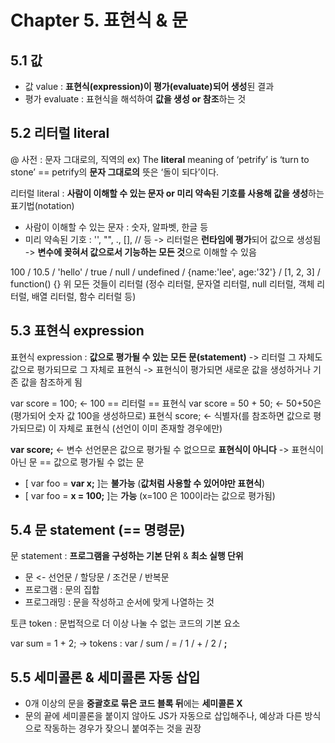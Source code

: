 # Chapter 5. 표현식 & 문



## 5.1 값


- 값 value : **표현식(expression)이 평가(evaluate)되어 생성**된 결과 
- 평가 evaluate : 표현식을 해석하여 **값을 생성 or 참조**하는 것



## 5.2 리터럴 literal

@ 사전 : 문자 그대로의, 직역의
ex) The **literal** meaning of ‘petrify’ is ‘turn to stone’ 
    == petrify의 **문자 그대로의** 뜻은 ‘돌이 되다’이다.


리터럴 literal : **사람이 이해할 수 있는 문자 or 미리 약속된 기호를 사용해 값을 생성**하는 표기법(notation)

- 사람이 이해할 수 있는 문자 : 숫자, 알파벳, 한글 등
- 미리 약속된 기호 : '', "", ., [], // 등
-> 리터럴은 **런타임에 평가**되어 값으로 생성됨
-> **변수에 꽂혀서 값으로서 기능하는 모든 것**으로 이해할 수 있음

100 / 10.5 / 'hello' / true / null / undefined / {name:'lee', age:'32'} / [1, 2, 3] / function() {} 
위 모든 것들이 리터럴 (정수 리터럴, 문자열 리터럴, null 리터럴, 객체 리터럴, 배열 리터럴, 함수 리터럴 등)



## 5.3 표현식 expression

표현식 expression : **값으로 평가될 수 있는 모든 문(statement)** -> 리터럴 그 자체도 값으로 평가되므로 그 자체로 표현식
-> 표현식이 평가되면 새로운 값을 생성하거나 기존 값을 참조하게 됨


var score = 100; <- 100 == 리터럴 == 표현식
var score = 50 + 50; <- 50+50은 (평가되어 숫자 값 100을 생성하므로) 표현식
score; <- 식별자(를 참조하면 값으로 평가되므로) 이 자체로 표현식 (선언이 이미 존재할 경우에만)


**var score;** <- 변수 선언문은 값으로 평가될 수 없으므로 **표현식이 아니다**
-> 표현식이 아닌 문 == 값으로 평가될 수 없는 문

- [ var foo = **var x;** ]는 **불가능** (**값처럼 사용할 수 있어야만 표현식**)
- [ var foo = **x = 100;** ]는 **가능** (x=100 은 100이라는 값으로 평가됨)



## 5.4 문 statement (== 명령문)


문 statement : **프로그램을 구성하는 기본 단위** & **최소 실행 단위**
- 문 <- 선언문 / 할당문 / 조건문 / 반복문
- 프로그램 : 문의 집합 
- 프로그래밍 : 문을 작성하고 순서에 맞게 나열하는 것


토큰 token : 문법적으로 더 이상 나눌 수 없는 코드의 기본 요소

var sum = 1 + 2; 
-> tokens : var / sum / = / 1 / + / 2 / **;**



## 5.5 세미콜론 & 세미콜론 자동 삽입


- 0개 이상의 문을 **중괄호로 묶은 코드 블록 뒤**에는 **세미콜론 X**
- 문의 끝에 세미콜론을 붙이지 않아도 JS가 자동으로 삽입해주나, 예상과 다른 방식으로 작동하는 경우가 잦으니 붙여주는 것을 권장



